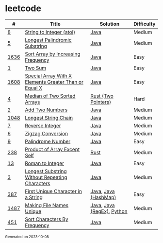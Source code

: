 # leetcode

| # | Title | Solution | Difficulty |
|-|-|-|-|
| [8](https://leetcode.com/problems/string-to-integer-atoi) | [String to Integer (atoi)](https://leetcode.com/problems/string-to-integer-atoi) | [Java](/solutions/string-to-integer-atoi/Solution.java) | Medium |
| [5](https://leetcode.com/problems/longest-palindromic-substring) | [Longest Palindromic Substring](https://leetcode.com/problems/longest-palindromic-substring) | [Java](/solutions/longest-palindromic-substring/Solution.java) | Medium |
| [1636](https://leetcode.com/problems/sort-array-by-increasing-frequency) | [Sort Array by Increasing Frequency](https://leetcode.com/problems/sort-array-by-increasing-frequency) | [Java](/solutions/sort-array-by-increasing-frequency/Solution.java) | Easy |
| [1](https://leetcode.com/problems/two-sum) | [Two Sum](https://leetcode.com/problems/two-sum) | [Java](/solutions/two-sum/Solution.java) | Easy |
| [1608](https://leetcode.com/problems/special-array-with-x-elements-greater-than-or-equal-x) | [Special Array With X Elements Greater Than or Equal X](https://leetcode.com/problems/special-array-with-x-elements-greater-than-or-equal-x) | [Java](/solutions/special-array-with-x-elements-greater-than-or-equal-x/Solution.java) | Easy |
| [4](https://leetcode.com/problems/median-of-two-sorted-arrays) | [Median of Two Sorted Arrays](https://leetcode.com/problems/median-of-two-sorted-arrays) | [Rust (Two Pointers)](/solutions/median-of-two-sorted-arrays/src/bin/two-pointers.rs) | Hard |
| [2](https://leetcode.com/problems/add-two-numbers) | [Add Two Numbers](https://leetcode.com/problems/add-two-numbers) | [Java](/solutions/add-two-numbers/Solution.java) | Medium |
| [1048](https://leetcode.com/problems/longest-string-chain) | [Longest String Chain](https://leetcode.com/problems/longest-string-chain) | [Java](/solutions/longest-string-chain/Solution.java) | Medium |
| [7](https://leetcode.com/problems/reverse-integer) | [Reverse Integer](https://leetcode.com/problems/reverse-integer) | [Java](/solutions/reverse-integer/Solution.java) | Medium |
| [6](https://leetcode.com/problems/zigzag-conversion) | [Zigzag Conversion](https://leetcode.com/problems/zigzag-conversion) | [Java](/solutions/zigzag-conversion/Solution.java) | Medium |
| [9](https://leetcode.com/problems/palindrome-number) | [Palindrome Number](https://leetcode.com/problems/palindrome-number) | [Java](/solutions/palindrome-number/Solution.java) | Easy |
| [238](https://leetcode.com/problems/product-of-array-except-self) | [Product of Array Except Self](https://leetcode.com/problems/product-of-array-except-self) | [Rust](/solutions/product-of-array-except-self/src/main.rs) | Medium |
| [13](https://leetcode.com/problems/roman-to-integer) | [Roman to Integer](https://leetcode.com/problems/roman-to-integer) | [Java](/solutions/roman-to-integer/Solution.java) | Easy |
| [3](https://leetcode.com/problems/longest-substring-without-repeating-characters) | [Longest Substring Without Repeating Characters](https://leetcode.com/problems/longest-substring-without-repeating-characters) | [Java](/solutions/longest-substring-without-repeating-characters/Solution.java) | Medium |
| [387](https://leetcode.com/problems/first-unique-character-in-a-string) | [First Unique Character in a String](https://leetcode.com/problems/first-unique-character-in-a-string) | [Java](/solutions/first-unique-character-in-a-string/Solution.java), [Java (HashMap)](/solutions/first-unique-character-in-a-string/Solution_HashMap.java) | Easy |
| [1487](https://leetcode.com/problems/making-file-names-unique) | [Making File Names Unique](https://leetcode.com/problems/making-file-names-unique) | [Java](/solutions/making-file-names-unique/Solution.java), [Java (RegEx)](/solutions/making-file-names-unique/Solution_regex.java), [Python](/solutions/making-file-names-unique/Solution.py) | Medium |
| [451](https://leetcode.com/problems/sort-characters-by-frequency) | [Sort Characters By Frequency](https://leetcode.com/problems/sort-characters-by-frequency) | [Java](/solutions/sort-characters-by-frequency/Solution.java) | Medium |

<sub>
Generated on 2023-10-08
</sub>